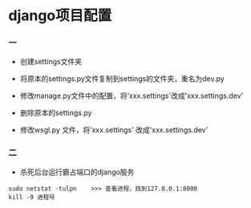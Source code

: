 # django项目配置

### 一

- 创建settings文件夹
- 将原本的settings.py文件复制到settings的文件夹，重名为dev.py
- 修改manage.py文件中的配置，将‘xxx.settings'改成'xxx.settings.dev'
- 删除原本的settings.py

- 修改wsgl.py 文件，将’xxx.settings' 改成'xxx.settings.dev'



### 二

- 杀死后台运行霸占端口的django服务

```
sudo netstat -tulpn    >>> 查看进程，找到127.0.0.1:8000
kill -9 进程号
```



